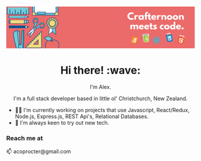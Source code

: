 
[![banner](https://github.com/alexpppp/alexpppp/raw/master/assets/header.png)](#)
<h1 align='center'> Hi there! :wave:</h1>
<p align='center'>
I'm Alex.
</p>
<p align='center'>I'm a full stack developer based in little ol' Christchurch, New Zealand.</p>

- 👨‍💻  I'm currently working on projects that use Javascript, React/Redux, Node.js, Express.js, REST Api's, Relational Databases.
- 🤔  I'm always keen to try out new tech.

### Reach me at
<p>📫  acoprocter@gmail.com</p>



